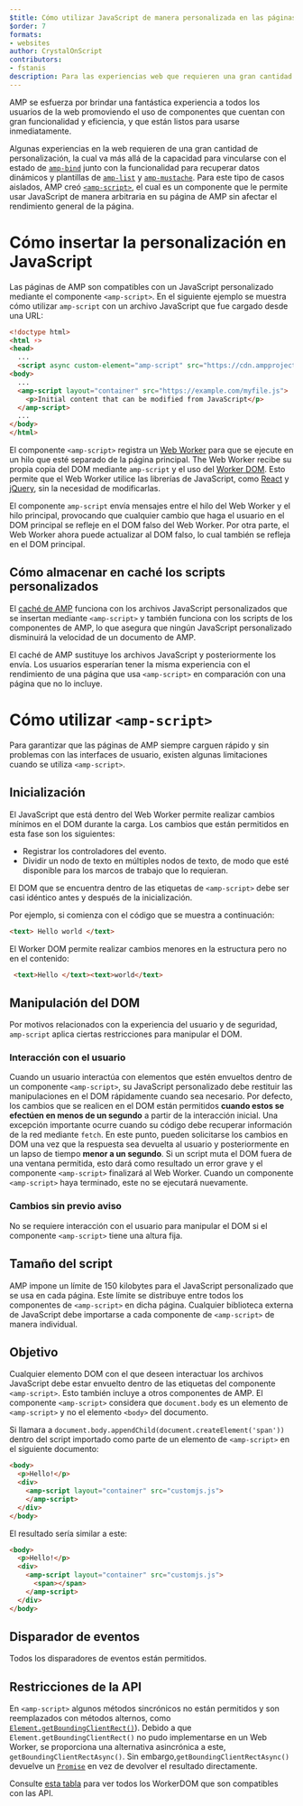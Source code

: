 ```yaml
---
$title: Cómo utilizar JavaScript de manera personalizada en las páginas de AMP
$order: 7
formats:
- websites
author: CrystalOnScript
contributors:
- fstanis
description: Para las experiencias web que requieren una gran cantidad de personalización AMP creó amp-script, un componente que le permite usar JavaScript de manera arbitraria en su página de AMP sin afectar el rendimiento general de la página.
---
```


AMP se esfuerza por brindar una fantástica experiencia a todos los usuarios de la web promoviendo el uso de componentes que cuentan con gran funcionalidad y eficiencia, y que están listos para usarse inmediatamente.

Algunas experiencias en la web requieren de una gran cantidad de personalización, la cual va más allá de la capacidad para vincularse con el estado de [`amp-bind`](../../../documentation/components/reference/amp-bind.md?format=websites) junto con la funcionalidad para recuperar datos dinámicos y plantillas de [`amp-list`](../../../documentation/components/reference/amp-list.md?format=websites) y [`amp-mustache`](../../../documentation/components/reference/amp-mustache.md?format=websites). Para este tipo de casos aislados, AMP creó [`<amp-script>`](../../../documentation/components/reference/amp-script.md?format=websites), el cual es un componente que le permite usar JavaScript de manera arbitraria en su página de AMP sin afectar el rendimiento general de la página.

# Cómo insertar la personalización en JavaScript

Las páginas de AMP son compatibles con un JavaScript personalizado mediante el componente `<amp-script>`. En el siguiente ejemplo se muestra cómo utilizar `amp-script` con un archivo JavaScript que fue cargado desde una URL:

```html
<!doctype html>
<html ⚡>
<head>
  ...
  <script async custom-element="amp-script" src="https://cdn.ampproject.org/v0/amp-script-0.1.js"></script>
<body>
  ...
  <amp-script layout="container" src="https://example.com/myfile.js">
    <p>Initial content that can be modified from JavaScript</p>
  </amp-script>
  ...
</body>
</html>
```

El componente `<amp-script>` registra un [Web Worker](https://developer.mozilla.org/en-US/docs/Web/API/Web_Workers_API) para que se ejecute en un hilo que esté separado de la página principal. The Web Worker recibe su propia copia del DOM mediante `amp-script` y el uso del [Worker DOM](https://github.com/ampproject/worker-dom). Esto permite que el Web Worker utilice las librerías de JavaScript, como [React](https://reactjs.org/) y [jQuery](https://jquery.com/), sin la necesidad de modificarlas.

El componente `amp-script` envía mensajes entre el hilo del Web Worker y el hilo principal, provocando que cualquier cambio que haga el usuario en el DOM principal se refleje en el DOM falso del Web Worker. Por otra parte, el Web Worker ahora puede actualizar al DOM falso, lo cual también se refleja en el DOM principal.

## Cómo almacenar en caché los scripts personalizados

El [caché de AMP](../../../documentation/guides-and-tutorials/learn/amp-caches-and-cors/how_amp_pages_are_cached.md) funciona con los archivos JavaScript personalizados que se insertan mediante `<amp-script>` y también funciona con los scripts de los componentes de AMP, lo que asegura que ningún JavaScript personalizado disminuirá la velocidad de un documento de AMP.

El caché de AMP sustituye los archivos JavaScript y posteriormente los envía. Los usuarios esperarían tener la misma experiencia con el rendimiento de una página que usa `<amp-script>` en comparación con una página que no lo incluye.

# Cómo utilizar `<amp-script>`

Para garantizar que las páginas de AMP siempre carguen rápido y sin problemas con las interfaces de usuario, existen algunas limitaciones cuando se utiliza `<amp-script>`.

## Inicialización

El JavaScript que está dentro del Web Worker permite realizar cambios mínimos en el DOM durante la carga. Los cambios que están permitidos en esta fase son los siguientes:

- Registrar los controladores del evento.
- Dividir un nodo de texto en múltiples nodos de texto, de modo que esté disponible para los marcos de trabajo que lo requieran.

El DOM que se encuentra dentro de las etiquetas de `<amp-script>` debe ser casi idéntico antes y después de la inicialización.

Por ejemplo, si comienza con el código que se muestra a continuación:

```html
<text> Hello world </text>
```

El Worker DOM permite realizar cambios menores en la estructura pero no en el contenido:

```html
 <text>Hello </text><text>world</text>
```

## Manipulación del DOM

Por motivos relacionados con la experiencia del usuario y de seguridad, `amp-script` aplica ciertas restricciones para manipular el DOM.

### Interacción con el usuario

Cuando un usuario interactúa con elementos que estén envueltos dentro de un componente `<amp-script>`, su JavaScript personalizado debe restituir las manipulaciones en el DOM rápidamente cuando sea necesario. Por defecto, los cambios que se realicen en el DOM están permitidos **cuando estos se efectúen en menos de un segundo** a partir de la interacción inicial. Una excepción importante ocurre cuando su código debe recuperar información de la red mediante `fetch`. En este punto, pueden solicitarse los cambios en DOM una vez que la respuesta sea devuelta al usuario y posteriormente en un lapso de tiempo **menor a un segundo**. Si un script muta el DOM fuera de una ventana permitida, esto dará como resultado un error grave y el componente `<amp-script>` finalizará al Web Worker. Cuando un componente `<amp-script>` haya terminado, este no se ejecutará nuevamente.

### Cambios sin previo aviso

No se requiere interacción con el usuario para manipular el DOM si el componente `<amp-script>` tiene una altura fija.

## Tamaño del script

AMP impone un límite de 150 kilobytes para el JavaScript personalizado que se usa en cada página. Este límite se distribuye entre todos los componentes de `<amp-script>` en dicha página. Cualquier biblioteca externa de JavaScript debe importarse a cada componente de `<amp-script>` de manera individual.

## Objetivo

Cualquier elemento DOM con el que deseen interactuar los archivos JavaScript debe estar envuelto dentro de las etiquetas del componente `<amp-script>`. Esto también incluye a otros componentes de AMP. El componente `<amp-script>` considera que `document.body` es un elemento de `<amp-script>` y no el elemento `<body>` del documento.

Si llamara a `document.body.appendChild(document.createElement('span'))` dentro del script importado como parte de un elemento de `<amp-script>` en el siguiente documento:

```html
<body>
  <p>Hello!</p>
  <div>
    <amp-script layout="container" src="customjs.js">
    </amp-script>
  </div>
</body>
```

El resultado sería similar a este:

```html
<body>
  <p>Hello!</p>
  <div>
    <amp-script layout="container" src="customjs.js">
      <span></span>
    </amp-script>
  </div>
</body>
```

## Disparador de eventos

Todos los disparadores de eventos están permitidos.

## Restricciones de la API <a name="api-restrictions"></a>

En `<amp-script>` algunos métodos sincrónicos no están permitidos y son reemplazados con métodos alternos, como [`Element.getBoundingClientRect()`](https://developer.mozilla.org/en-US/docs/Web/API/Element/getBoundingClientRect)). Debido a que `Element.getBoundingClientRect()` no pudo implementarse en un Web Worker, se proporciona una alternativa asincrónica a este, `getBoundingClientRectAsync()`. Sin embargo,`getBoundingClientRectAsync()` devuelve un [`Promise`](https://developer.mozilla.org/en-US/docs/Web/JavaScript/Reference/Global_Objects/Promise) en vez de devolver el resultado directamente.

Consulte [esta tabla](https://github.com/ampproject/worker-dom/blob/main/web_compat_table.md) para ver todos los WorkerDOM que son compatibles con las API.
